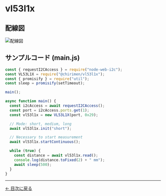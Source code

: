 # vl53l1x

## 配線図

![配線図](../node-examples/vl53l1x/schematic.png "schematic")

## サンプルコード (main.js)

```javascript
const { requestI2CAccess } = require("node-web-i2c");
const VL53L1X = require("@chirimen/vl53l1x");
const { promisify } = require("util");
const sleep = promisify(setTimeout);

main();

async function main() {
  const i2cAccess = await requestI2CAccess();
  const port = i2cAccess.ports.get(1);
  const vl53l1x = new VL53L1X(port, 0x29);

  // Mode: short, medium, long
  await vl53l1x.init("short");

  // Necessary to start measurement
  await vl53l1x.startContinuous();

  while (true) {
    const distance = await vl53l1x.read();
    console.log(distance.toFixed(2) + " mm");
    await sleep(500);
  }
}
```


---
[← 目次に戻る](./index.md)
